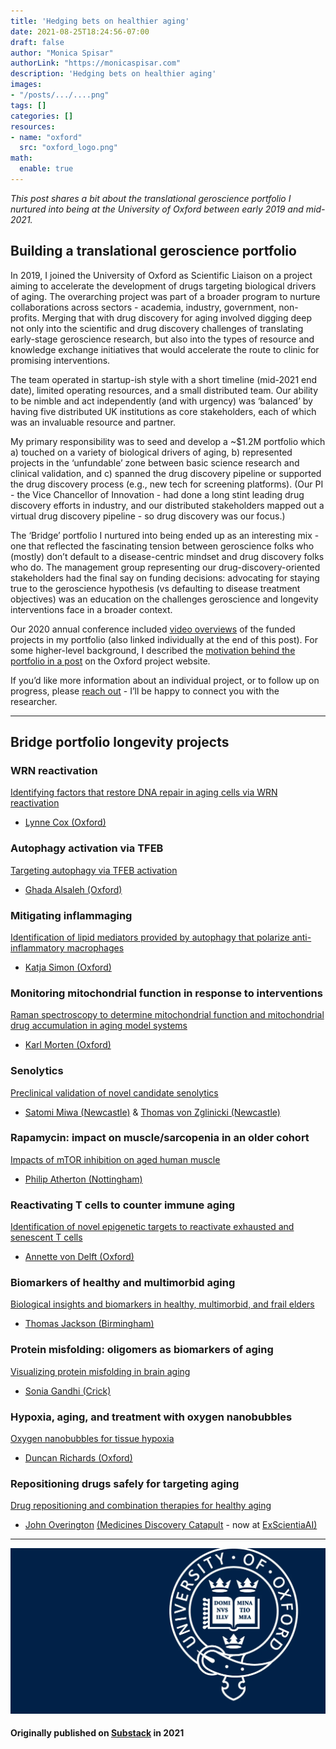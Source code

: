 ```yaml
---
title: 'Hedging bets on healthier aging'
date: 2021-08-25T18:24:56-07:00
draft: false
author: "Monica Spisar"
authorLink: "https://monicaspisar.com"
description: 'Hedging bets on healthier aging'
images: 
- "/posts/.../....png"
tags: []
categories: []
resources:
- name: "oxford"
  src: "oxford_logo.png"
math:
  enable: true
---
```


_This post shares a bit about the translational geroscience portfolio I nurtured into being at the University of Oxford between early 2019 and mid-2021._

## Building a translational geroscience portfolio

In 2019, I joined the University of Oxford as Scientific Liaison on a project aiming to accelerate the development of drugs targeting biological drivers of aging. The overarching project was part of a broader program to nurture collaborations across sectors - academia, industry, government, non-profits. Merging that with drug discovery for aging involved digging deep not only into the scientific and drug discovery challenges of translating early-stage geroscience research, but also into the types of resource and knowledge exchange initiatives that would accelerate the route to clinic for promising interventions.

The team operated in startup-ish style with a short timeline (mid-2021 end date), limited operating resources, and a small distributed team. Our ability to be nimble and act independently (and with urgency) was ‘balanced’ by having five distributed UK institutions as core stakeholders, each of which was an invaluable resource and partner.

My primary responsibility was to seed and develop a ~$1.2M portfolio which a) touched on a variety of biological drivers of aging, b) represented projects in the ‘unfundable’ zone between basic science research and clinical validation, and c) spanned the drug discovery pipeline or supported the drug discovery process (e.g., new tech for screening platforms). (Our PI - the Vice Chancellor of Innovation - had done a long stint leading drug discovery efforts in industry, and our distributed stakeholders mapped out a virtual drug discovery pipeline - so drug discovery was our focus.)

The ‘Bridge’ portfolio I nurtured into being ended up as an interesting mix - one that reflected the fascinating tension between geroscience folks who (mostly) don’t default to a disease-centric mindset and drug discovery folks who do. The management group representing our drug-discovery-oriented stakeholders had the final say on funding decisions: advocating for staying true to the geroscience hypothesis (vs defaulting to disease treatment objectives) was an education on the challenges geroscience and longevity interventions face in a broader context.

Our 2020 annual conference included [video overviews](https://www.kespine.org.uk/uk-spine-annual-conference-2020-bridge-program-e-posters) of the funded projects in my portfolio (also linked individually at the end of this post). For some higher-level background, I described the [motivation behind the portfolio in a post](https://www.kespine.org.uk/case-studies/uk-spine-proof-concept-programme) on the Oxford project website.

If you’d like more information about an individual project, or to follow up on progress, please [reach out](http://monicaspisar.com/) - I’ll be happy to connect you with the researcher.

---

## Bridge portfolio longevity projects

### WRN reactivation

[Identifying factors that restore DNA repair in aging cells via WRN reactivation](https://youtu.be/ITgGifYgoL8)
- [Lynne Cox (Oxford)](https://coxlab.web.ox.ac.uk/)

### Autophagy activation via TFEB

[Targeting autophagy via TFEB activation](https://www.kennedy.ox.ac.uk/team/ghada-alsaleh)
- [Ghada Alsaleh (Oxford)](https://www.kennedy.ox.ac.uk/team/ghada-alsaleh)

### Mitigating inflammaging

[Identification of lipid mediators provided by autophagy that polarize anti-inflammatory macrophages](https://youtu.be/wiUOeqE3p7k)
- [Katja Simon (Oxford)](https://www.kennedy.ox.ac.uk/team/katja-simon)

### Monitoring mitochondrial function in response to interventions

[Raman spectroscopy to determine mitochondrial function and mitochondrial drug accumulation in aging model systems](https://youtu.be/NhF8qDxax0w)
- [Karl Morten (Oxford)](https://www.wrh.ox.ac.uk/team/karl-morten)

### Senolytics

[Preclinical validation of novel candidate senolytics](https://youtu.be/zpm-9D_AcYU)
- [Satomi Miwa (Newcastle)](https://www.ncl.ac.uk/medical-sciences/people/profile/satomimiwa.html) & [Thomas von Zglinicki (Newcastle)](https://www.ncl.ac.uk/medical-sciences/people/profile/tvonzglinicki.html)

### Rapamycin: impact on muscle/sarcopenia in an older cohort

[Impacts of mTOR inhibition on aged human muscle](https://youtu.be/dkKqT4m1Sqk)
- [Philip Atherton (Nottingham)](https://www.nottingham.ac.uk/medicine/people/philip.atherton)

### Reactivating T cells to counter immune aging

[Identification of novel epigenetic targets to reactivate exhausted and senescent T cells](https://youtu.be/yPpyiUTVLt8)
- [Annette von Delft (Oxford)](https://www.cmd.ox.ac.uk/team/annette-von-delft)

### Biomarkers of healthy and multimorbid aging

[Biological insights and biomarkers in healthy, multimorbid, and frail elders](https://youtu.be/2PfjJ6PXt9Y)
- [Thomas Jackson (Birmingham)](https://www.birmingham.ac.uk/staff/profiles/inflammation-ageing/jackson-thomas.aspx)

### Protein misfolding: oligomers as biomarkers of aging

[Visualizing protein misfolding in brain aging](https://youtu.be/1mRN_CDvc4w)
- [Sonia Gandhi (Crick)](https://www.crick.ac.uk/research/find-a-researcher/sonia-gandhi)

### Hypoxia, aging, and treatment with oxygen nanobubbles

[Oxygen nanobubbles for tissue hypoxia](https://youtu.be/NmW6CrG6ffs)
- [Duncan Richards (Oxford)](https://www.ndorms.ox.ac.uk/team/duncan-richards)

### Repositioning drugs safely for targeting aging

[Drug repositioning and combination therapies for healthy aging](https://youtu.be/ZLPuFeDjroM)
- [John Overington](https://twitter.com/johnpoverington) [(Medicines Discovery Catapult](https://md.catapult.org.uk/) - now at [ExScientiaAI)](https://www.exscientia.ai/team)

---

![oxford](oxford_logo.png "...")

#### Originally published on [Substack](https://gamingaging.substack.com/p/a-mixed-geroscience-portfolio-project) in 2021